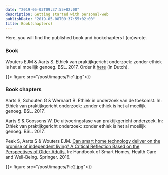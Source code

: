 ```yaml
---
date: "2019-05-03T09:37:55+02:00"
description: Getting started with personal-web
publishDate: "2019-05-08T09:37:55+02:00"
title: Book(chapters)
---
```


Here, you will find the published book and bookchapters I (co)wrote.

<!--more-->

### Book

Wouters EJM & Aarts S. Ethiek van praktijkgericht onderzoek: zonder ethiek is het al moeilijk genoeg. BSL. 2017.
Order it [here](https://www.bol.com/nl/p/ethiek-van-praktijkgericht-onderzoek/9200000072487734/?suggestionType=typedsearch&bltgh=qO5IFOZRHZkqpiWUNcZFQw.1.2.ProductImage) (in Dutch).

{{< figure src="/post/images/Pic1.jpg">}}

### Book chapters
Aarts S, Schouten G & Wernaart B. Ethiek in onderzoek van de toekomst. In: Ethiek van praktijkgericht onderzoek: zonder ethiek is het al moeilijk genoeg. BSL. 2017.

Aarts S & Goossens W. De uitvoeringsfase van praktijkgericht onderzoek. In: Ethiek van praktijkgericht onderzoek: zonder ethiek is het al moeilijk genoeg. BSL. 2017.

Peek S, Aarts S & Wouters EJM. [Can smart home technology deliver on the promise of independent living? A Critical Reflection Based on the Perspectives of Older Adults.](/post/images/articles/Peeketal.-2015-CanSmartHomeTechnologyDeliveronthePromiseofIndependentLiving-3.pdf) In: Handbook of Smart Homes, Health Care and Well-Being. Springer. 2016.

{{< figure src="/post/images/Pic2.jpg">}}
